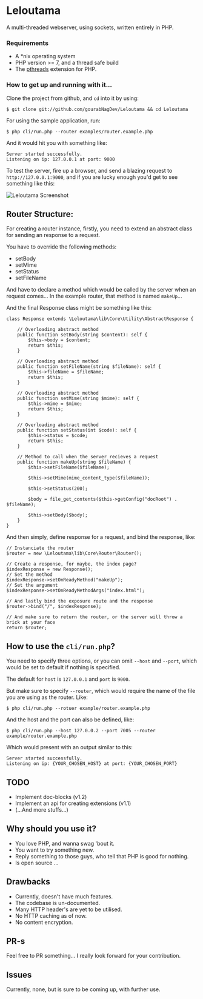 # Leloutama
A multi-threaded webserver, using sockets, written entirely in PHP.

### Requirements
* A *nix operating system
* PHP version >= 7, and a thread safe build
* The [pthreads](https://github.com/krakjoe/pthreads) extension for PHP.

### How to get up and running with it...

Clone the project from github, and `cd` into it by using:

```
$ git clone git://github.com/gourabNagDev/Leloutama && cd Leloutama
```

For using the sample application, run:

```
$ php cli/run.php --router examples/router.example.php
```

And it would hit you with something like:

```
Server started successfully.
Listening on ip: 127.0.0.1 at port: 9000
```

To test the server, fire up a browser, and send a blazing request to `http://127.0.0.1:9000`, and if you are lucky enough you'd get to
see something like this:

![Leloutama Screenshot](http://i.imgur.com/IpFUJ6k.png)

## Router Structure:

For creating a router instance, firstly, you need to extend an abstract class for sending an response to a request.

You have to override the following methods:

* setBody
* setMime
* setStatus
* setFileName

And have to declare a method which would be called by the server when an request comes... In the example router, that method is named
`makeUp`...

And the final Response class might be something like this:

```
class Response extends \Leloutama\lib\Core\Utility\AbstractResponse {
    
    // Overloading abstract method
    public function setBody(string $content): self {
        $this->body = $content;
        return $this;
    }

    // Overloading abstract method
    public function setFileName(string $fileName): self {
        $this->fileName = $fileName;
        return $this;
    }

    // Overloading abstract method
    public function setMime(string $mime): self {
        $this->mime = $mime;
        return $this;
    }

    // Overloading abstract method 
    public function setStatus(int $code): self {
        $this->status = $code;
        return $this;
    }

    // Method to call when the server recieves a request
    public function makeUp(string $fileName) {
        $this->setFileName($fileName);

        $this->setMime(mime_content_type($fileName));

        $this->setStatus(200);

        $body = file_get_contents($this->getConfig("docRoot") . $fileName);

        $this->setBody($body);
    }
}
```

And then simply, define response for a request, and bind the response, like:

```
// Instanciate the router
$router = new \Leloutama\lib\Core\Router\Router();

// Create a response, for maybe, the index page?
$indexResponse = new Response();
// Set the method
$indexResponse->setOnReadyMethod("makeUp");
// Set the argument
$indexResponse->setOnReadyMethodArgs("index.html");

// And lastly bind the exposure route and the response
$router->bind("/", $indexResponse);

// And make sure to return the router, or the server will throw a brick at your face
return $router;
```

## How to use the `cli/run.php`?

You need to specify three options, or you can omit `--host` and `--port`, which would be set to default if nothing is specified.

The default for `host` is `127.0.0.1` and `port` is `9000`.

But make sure to specify `--router`, which would require the name of the file you are using as the router.
Like:

```
$ php cli/run.php --rotuer example/router.example.php
```

And the host and the port can also be defined, like:

```
$ php cli/run.php --host 127.0.0.2 --port 7005 --router example/router.example.php
```

Which would present with an output similar to this:

```
Server started successfully.
Listening on ip: {YOUR_CHOSEN_HOST} at port: {YOUR_CHOSEN_PORT}
```

## TODO
* Implement doc-blocks (v1.2)
* Implement an api for creating extensions (v1.1)
* (...And more stuffs...)

## Why should you use it?
* You love PHP, and wanna swag 'bout it.
* You want to try something new.
* Reply something to those guys, who tell that PHP is good for nothing.
* Is open source ...

## Drawbacks

* Currently, doesn't have much features.
* The codebase is un-documented.
* Many HTTP header's are yet to be utilised.
* No HTTP caching as of now.
* No content encryption.

## PR-s

Feel free to PR something...
I really look forward for your contribution.

## Issues

Currently, none, but is sure to be coming up, with further use.